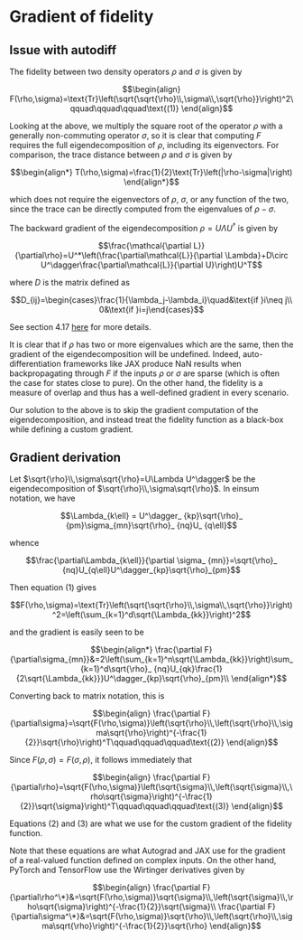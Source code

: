 
# Gradient of fidelity

## Issue with autodiff
The fidelity between two density operators $\rho$ and $\sigma$ is given by

$$\begin{align}
F(\rho,\sigma)=\text{Tr}\left(\sqrt{\sqrt{\rho}\\,\sigma\\,\sqrt{\rho}}\right)^2\qquad\qquad\qquad\text{(1)}
\end{align}$$

Looking at the above, we multiply the square root of the operator $\rho$ with a generally non-commuting operator $\sigma$, so it is clear that computing $F$ requires the full eigendecomposition of $\rho$, including its eigenvectors. For comparison, the trace distance between $\rho$ and $\sigma$ is given by

$$\begin{align*}
T(\rho,\sigma)=\frac{1}{2}\text{Tr}\left(|\rho-\sigma|\right)
\end{align*}$$

which does not require the eigenvectors of $\rho$, $\sigma$, or any function of the two, since the trace can be directly computed from the eigenvalues of $\rho-\sigma$.

The backward gradient of the eigendecomposition $\rho=U\Lambda U^\dagger$ is given by

$$\frac{\mathcal{\partial L}}{\partial\rho}=U^*\left(\frac{\partial\mathcal{L}}{\partial \Lambda}+D\circ U^\dagger\frac{\partial\mathcal{L}}{\partial U}\right)U^T$$

where $D$ is the matrix defined as

$$D_{ij}=\begin{cases}\frac{1}{\lambda_j-\lambda_i}\quad&\text{if }i\neq j\\
0&\text{if }i=j\end{cases}$$

See section 4.17 [here](https://arxiv.org/pdf/1701.00392.pdf) for more details.

It is clear that if $\rho$ has two or more eigenvalues which are the same, then the gradient of the eigendecomposition will be undefined. Indeed, auto-differentiation frameworks like JAX produce NaN results when backpropagating through $F$ if the inputs $\rho$ or $\sigma$ are sparse (which is often the case for states close to pure). On the other hand, the fidelity is a measure of overlap and thus has a well-defined gradient in every scenario.

Our solution to the above is to skip the gradient computation of the eigendecomposition, and instead treat the fidelity function as a black-box while defining a custom gradient.

## Gradient derivation

Let $\sqrt{\rho}\\,\sigma\sqrt{\rho}=U\Lambda U^\dagger$ be the eigendecomposition of $\sqrt{\rho}\\,\sigma\sqrt{\rho}$. In einsum notation, we have

$$\Lambda_{k\ell} = U^\dagger_ {kp}\sqrt{\rho}_ {pm}\sigma_{mn}\sqrt{\rho}_ {nq}U_ {q\ell}$$

whence

$$\frac{\partial\Lambda_{k\ell}}{\partial \sigma_ {mn}}=\sqrt{\rho}_ {nq}U_{q\ell}U^\dagger_{kp}\sqrt{\rho}_{pm}$$

Then equation (1) gives

$$F(\rho,\sigma)=\text{Tr}\left(\sqrt{\sqrt{\rho}\\,\sigma\\,\sqrt{\rho}}\right)^2=\left(\sum_{k=1}^d\sqrt{\Lambda_{kk}}\right)^2$$

and the gradient is easily seen to be

$$\begin{align*}
\frac{\partial F}{\partial\sigma_{mn}}&=2\left(\sum_{k=1}^n\sqrt{\Lambda_{kk}}\right)\sum_{k=1}^d\sqrt{\rho}_ {nq}U_{qk}\frac{1}{2\sqrt{\Lambda_{kk}}}U^\dagger_{kp}\sqrt{\rho}_{pm}\\
\end{align*}$$

Converting back to matrix notation, this is

$$\begin{align}
\frac{\partial F}{\partial\sigma}=\sqrt{F(\rho,\sigma)}\left(\sqrt{\rho}\\,\left(\sqrt{\rho}\\,\sigma\sqrt{\rho}\right)^{-\frac{1}{2}}\sqrt{\rho}\right)^T\qquad\qquad\qquad\text{(2)}
\end{align}$$

Since $F(\rho,\sigma)=F(\sigma,\rho)$, it follows immediately that

$$\begin{align}
\frac{\partial F}{\partial\rho}=\sqrt{F(\rho,\sigma)}\left(\sqrt{\sigma}\\,\left(\sqrt{\sigma}\\,\rho\sqrt{\sigma}\right)^{-\frac{1}{2}}\sqrt{\sigma}\right)^T\qquad\qquad\qquad\text{(3)}
\end{align}$$

Equations (2) and (3) are what we use for the custom gradient of the fidelity function.

Note that these equations are what Autograd and JAX use for the gradient of a real-valued function defined on complex inputs. On the other hand, PyTorch and TensorFlow use the Wirtinger derivatives given by

$$\begin{align}
\frac{\partial F}{\partial\rho^\*}&=\sqrt{F(\rho,\sigma)}\sqrt{\sigma}\\,\left(\sqrt{\sigma}\\,\rho\sqrt{\sigma}\right)^{-\frac{1}{2}}\sqrt{\sigma}\\
\frac{\partial F}{\partial\sigma^\*}&=\sqrt{F(\rho,\sigma)}\sqrt{\rho}\\,\left(\sqrt{\rho}\\,\sigma\sqrt{\rho}\right)^{-\frac{1}{2}}\sqrt{\rho}
\end{align}$$

